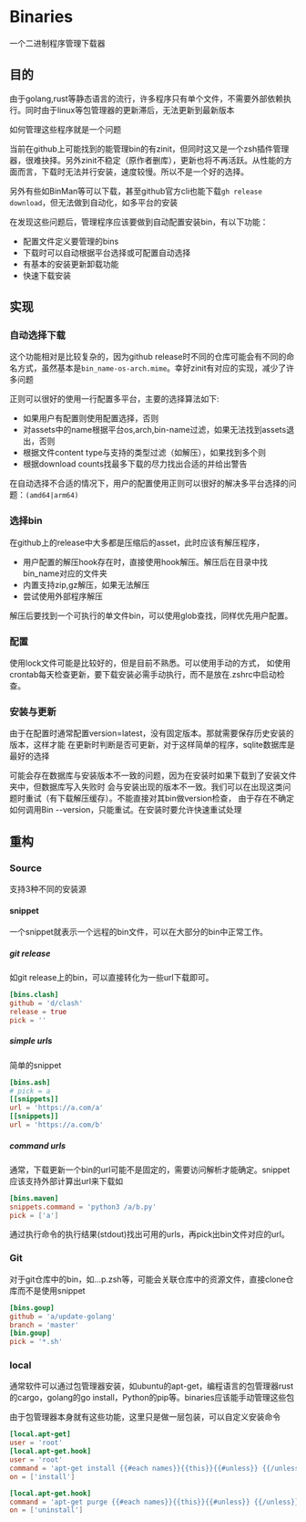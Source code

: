 # Binaries

一个二进制程序管理下载器

## 目的

由于golang,rust等静态语言的流行，许多程序只有单个文件，不需要外部依赖执行。同时由于linux等包管理器的更新滞后，无法更新到最新版本

如何管理这些程序就是一个问题

当前在github上可能找到的能管理bin的有zinit，但同时这又是一个zsh插件管理器，很难抉择。另外zinit不稳定（原作者删库），更新也将不再活跃。从性能的方面而言，下载时无法并行安装，速度较慢。所以不是一个好的选择。

另外有些如BinMan等可以下载，甚至github官方cli也能下载`gh release
download`，但无法做到自动化，如多平台的安装

在发现这些问题后，管理程序应该要做到自动配置安装bin，有以下功能：

* 配置文件定义要管理的bins
* 下载时可以自动根据平台选择或可配置自动选择
* 有基本的安装更新卸载功能
* 快速下载安装

## 实现

### 自动选择下载

这个功能相对是比较复杂的，因为github
release时不同的仓库可能会有不同的命名方式，虽然基本是`bin_name-os-arch.mime`。幸好zinit有对应的实现，减少了许多问题

正则可以很好的使用一行配置多平台，主要的选择算法如下:

* 如果用户有配置则使用配置选择，否则
* 对assets中的name根据平台os,arch,bin-name过滤，如果无法找到assets退出，否则
* 根据文件content type与支持的类型过滤（如解压），如果找到多个则
* 根据download counts找最多下载的尽力找出合适的并给出警告

在自动选择不合适的情况下，用户的配置使用正则可以很好的解决多平台选择的问题：`(amd64|arm64)`

### 选择bin

在github上的release中大多都是压缩后的asset，此时应该有解压程序，

* 用户配置的解压hook存在时，直接使用hook解压。解压后在目录中找bin_name对应的文件夹
* 内置支持zip,gz解压，如果无法解压
* 尝试使用外部程序解压

解压后要找到一个可执行的单文件bin，可以使用glob查找，同样优先用户配置。

### 配置

使用lock文件可能是比较好的，但是目前不熟悉。可以使用手动的方式，
如使用crontab每天检查更新，要下载安装必需手动执行，而不是放在.zshrc中启动检查。

### 安装与更新

由于在配置时通常配置version=latest，没有固定版本。那就需要保存历史安装的版本，这样才能
在更新时判断是否可更新，对于这样简单的程序，sqlite数据库是最好的选择

可能会存在数据库与安装版本不一致的问题，因为在安装时如果下载到了安装文件夹中，但数据库写入失败时
会与安装出现的版本不一致。我们可以在出现这类问题时重试（有下载解压缓存）。不能直接对其bin做version检查，
由于存在不确定如何调用Bin --version，只能重试。在安装时要允许快速重试处理


## 重构

### Source

支持3种不同的安装源

#### snippet

一个snippet就表示一个远程的bin文件，可以在大部分的bin中正常工作。

##### git release

如git release上的bin，可以直接转化为一些url下载即可。

```toml
[bins.clash]
github = 'd/clash'
release = true
pick = ''
```

##### simple urls

简单的snippet

```toml
[bins.ash]
# pick = a
[[snippets]]
url = 'https://a.com/a'
[[snippets]]
url = 'https://a.com/b'
```

##### command urls

通常，下载更新一个bin的url可能不是固定的，需要访问解析才能确定。snippet应该支持外部计算出url来下载如

```toml
[bins.maven]
snippets.command = 'python3 /a/b.py'
pick = ['a']
```

通过执行命令的执行结果(stdout)找出可用的urls，再pick出bin文件对应的url。

### Git

对于git仓库中的bin，如...p.zsh等，可能会关联仓库中的资源文件，直接clone仓库而不是使用snippet

```toml
[bins.goup]
github = 'a/update-golang'
branch = 'master'
[bin.goup]
pick = '*.sh'
```

### local

通常软件可以通过包管理器安装，如ubuntu的apt-get，编程语言的包管理器rust的cargo，golang的go install，Python的pip等。binaries应该能手动管理这些包

由于包管理器本身就有这些功能，这里只是做一层包装，可以自定义安装命令

```toml
[local.apt-get]
user = 'root'
[local.apt-get.hook]
user = 'root'
command = 'apt-get install {{#each names}}{{this}}{{#unless}} {{/unless}}{{/each}}'
on = ['install']

[local.apt-get.hook]
command = 'apt-get purge {{#each names}}{{this}}{{#unless}} {{/unless}}{{/each}}'
on = ['uninstall']
```
